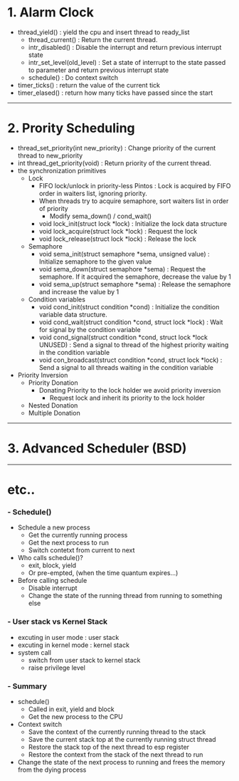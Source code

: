 # 1. Alarm Clock
- thread_yield() : yield the cpu and insert thread to ready_list
  - thread_current() : Return the current thread.
  - intr_disabled() : Disable the interrupt and return previous interrupt state
  - intr_set_level(old_level) : Set a state of interrupt to the state passed to parameter and return previous interrupt state
  - schedule() : Do context switch
- timer_ticks() : return the value of the current tick
- timer_elased() : return how many ticks have passed since the start

---
# 2. Prority Scheduling
- thread_set_priority(int new_priority) : Change priority of the current thread to new_priority
- int thread_get_priority(void) : Return priority of the current thread.  
- the synchronization primitives
  - Lock
    - FIFO lock/unlock in priority-less Pintos : Lock is acquired by FIFO order in waiters list, ignoring priority.
    - When threads try to acquire semaphore, sort waiters list in order of priority
      - Modify sema_down() / cond_wait()
    - void lock_init(struct lock *lock) : Initialize the lock data structure
    - void lock_acquire(struct lock *lock) : Request the lock
    - void lock_release(struct lock *lock) : Release the lock
  - Semaphore
    - void sema_init(struct semaphore *sema, unsigned value) : Initialize semaphore to the given value
    - void sema_down(struct semaphore *sema) : Request the semaphore. If it acquired the semaphore, decrease the value by 1
    - void sema_up(struct semaphore *sema) : Release the semaphore and increase the value by 1
  - Condition variables
    - void cond_init(struct condition *cond) : Initialize the condition variable data structure.
    - void cond_wait(struct condition *cond, struct lock *lock) : Wait for signal by the condition variable
    - void cond_signal(struct condition *cond, struct lock *lock UNUSED) : Send a signal to thread of the highest priority waiting in the condition variable 
    - void con_broadcast(struct condition *cond, struct lock *lock) : Send a signal to all threads waiting in the condition variable 
- Priority Inversion
  - Priority Donation 
    - Donating Priority to the lock holder we avoid priority inversion
      - Request lock and inherit its priority to the lock holder
  - Nested Donation
  - Multiple Donation
--- 
# 3. Advanced Scheduler (BSD)

---
# etc..  
### - Schedule()
- Schedule a new process
  - Get the currently running process
  - Get the next process to run
  - Switch contetxt from current to next
- Who calls schedule()?
  - exit, block, yield
  - Or pre-empted, (when the time quantum expires...)
- Before calling schedule
  - Disable interrupt
  - Change the state of the running thread from running to something else

### - User stack vs Kernel Stack
- excuting in user mode : user stack
- excuting in kernel mode : kernel stack
- system call
  - switch from user stack to kernel stack
  - raise privilege level

### - Summary
- schedule()
  - Called in exit, yield and block
  - Get the new process to the CPU
- Context switch
  - Save the context of the currently running thread to the stack
  - Save the current stack top at the currently running struct thread
  - Restore the stack top of the next thread to esp register
  - Restore the context from the stack of the next thread to run
- Change the state of the next process to running and frees the memory from the dying process